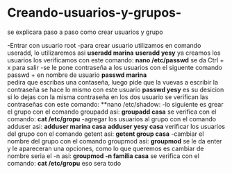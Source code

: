# Creando-usuarios-y-grupos-
se explicara paso a paso como crear usuarios y grupo

-Entrar con usuario root
-para crear usuario utilizamos en comando useradd, lo utilizaremos asi
**useradd marina**
**useradd yesy**
 ya creamos los usuarios los verificamos con este comando: **nano /etc/passwd**   se da Ctrl + x para salir
-se le pone contraseña a los usuarios con el siguente comando passwd + en nombre de usuario
 **passwd marina**   
pedira que escribas una contaseña, luego pide que la vuevas a escribir la contraseña
se hace lo mismo con este usuario **passwd yesy** 
es su desicion si lo dejas con la misma contraseña en los dos usuario
se verifican las contraseñas con este comando: **nano /etc/shadow:
-lo siguiente es grear el grupo con el comando groupadd asi: **groupadd casa**
se verifica con el comando: **cat /etc/gropu**
-agregar los usuarios al grupo con el comando adduser asi:
**adduser marina casa**
**adduser yesy casa**
verificar los usuarios del grupo con el comando getent asi: **getent group casa**
-cambiar el nombre del grupo con el comando groupmod asi:
**groupmod**  se le da enter y le apareceran una opciones, como lo que queremos es cambiar de nombre seria el -n asi:
**groupmod -n familia casa**
se verifica con el comando: **cat /etc/gropu**
eso sera todo

